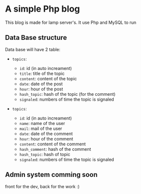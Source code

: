 # A simple Php blog

This blog is made for lamp server's. It use Php and MySQL to run


## Data Base structure

Data base will have 2 table:
- `topics`:
    - `id`: id (in auto increament)
    - `title`: title of the topic 
    - `content`: content of the topic
    - `date`: date of the post
    - `hour`: hour of the post
    - `hash_topic`: hash of the topic (for the comment)
    - `signaled`: numbers of time the topic is signaled

- `topics`:
    - `id`: id (in auto increament)
    - `name`: name of the user
    - `mail`: mail of the user
    - `date`: date of the comment
    - `hour`: hour of the comment
    - `content`: content of the comment
    - `hash_comment`: hash of the comment
    - `hash_topic`: hash of topic
    - `signaled`: numbers of time the topic is signaled


## Admin system comming soon

front for the dev, back for the work :)